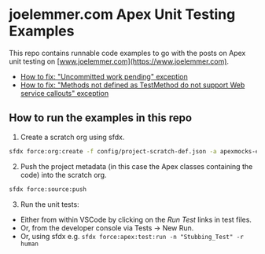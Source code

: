 # joelemmer.com Apex Unit Testing Examples

This repo contains runnable code examples to go with the posts on Apex unit testing on [www.joelemmer.com](https://www.joelemmer.com).

- [How to fix: "Uncommitted work pending" exception](https://www.joelemmer.com/how-to-fix-uncommitted-work-pending-exception)
- [How to fix: "Methods not defined as TestMethod do not support Web service callouts" exception](https://www.joelemmer.com/how-to-fix-methods-not-defined-as-testmethod)


## How to run the examples in this repo

1. Create a scratch org using sfdx.

```bash
sfdx force:org:create -f config/project-scratch-def.json -a apexmocks-examples --setdefaultusername
```

2. Push the project metadata (in this case the Apex classes containing the code) into the scratch org.

```bash
sfdx force:source:push
```

3. Run the unit tests:
- Either from within VSCode by clicking on the *Run Test* links in test files.
- Or, from the developer console via Tests -> New Run.
- Or, using sfdx e.g. `sfdx force:apex:test:run -n "Stubbing_Test" -r human`
